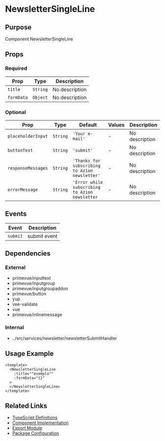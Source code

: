 # NewsletterSingleLine

## Purpose

Component NewsletterSingleLine

## Props

### Required
| Prop | Type | Description |
|------|------|-------------|
| `title` | `String` | No description |
| `formData` | `Object` | No description |

### Optional
| Prop | Type | Default | Values | Description |
|------|------|---------|--------|-------------|
| `placeholderInput` | `String` | `'Your e-mail'` | - | No description |
| `buttonText` | `String` | `'submit'` | - | No description |
| `responseMessages` | `String` | `'Thanks for subscribing to Azion newsletter'` | - | No description |
| `errorMessage` | `String` | `'Error while subscribing to Azion newsletter` | - | No description |

## Events

| Event | Description |
|-------|-------------|
| `submit` | submit event |

## Dependencies

### External
- primevue/inputtext
- primevue/inputgroup
- primevue/inputgroupaddon
- primevue/button
- yup
- vee-validate
- vue
- primevue/inlinemessage

### Internal
- ../src/services/newsletter/newsletterSubmitHandler

## Usage Example

```vue
<template>
  <NewsletterSingleLine
    :title=""exemplo""
    :formData="{}"
  >
  </NewsletterSingleLine>
</template>
```

## Related Links

- [TypeScript Definitions](./NewsletterSingleLine.d.ts)
- [Component Implementation](./NewsletterSingleLine.vue)
- [Export Module](./newslettersingleline.js)
- [Package Configuration](./package.json)
